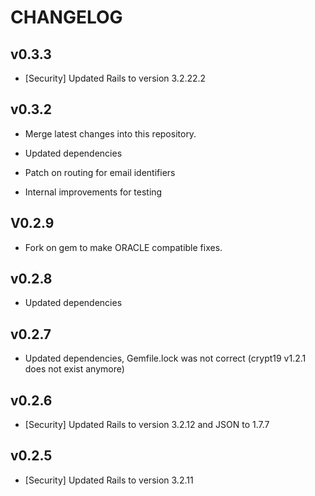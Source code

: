 # CHANGELOG

## v0.3.3

* [Security] Updated Rails to version 3.2.22.2

## v0.3.2

* Merge latest changes into this repository.

* Updated dependencies
* Patch on routing for email identifiers
* Internal improvements for testing

## V0.2.9

* Fork on gem to make ORACLE compatible fixes.

## v0.2.8

* Updated dependencies

## v0.2.7

* Updated dependencies, Gemfile.lock was not correct (crypt19 v1.2.1 does not exist anymore)

## v0.2.6

* [Security] Updated Rails to version 3.2.12 and JSON to 1.7.7

## v0.2.5

* [Security] Updated Rails to version 3.2.11
